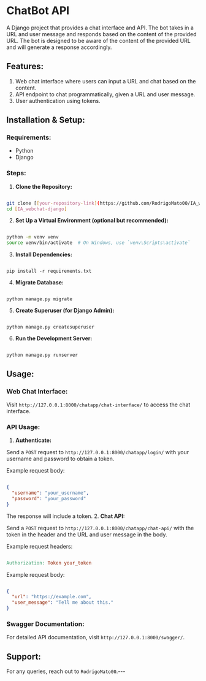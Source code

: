 # ChatBot API

A Django project that provides a chat interface and API. The bot takes in a URL and user message and responds based on the content of the provided URL. The bot is designed to be aware of the content of the provided URL and will generate a response accordingly.
## Features:
1. Web chat interface where users can input a URL and chat based on the content.
2. API endpoint to chat programmatically, given a URL and user message.
3. User authentication using tokens.
## Installation & Setup:
### Requirements:
- Python
- Django
### Steps: 
1. **Clone the Repository:** 

```bash

git clone [[your-repository-link](https://github.com/RodrigoMato00/IA_webchat-django.git)]
cd [IA_webchat-django]
``` 
2. **Set Up a Virtual Environment (optional but recommended):** 

```bash

python -m venv venv
source venv/bin/activate  # On Windows, use `venv\Scripts\activate`
``` 
3. **Install Dependencies:** 

```

pip install -r requirements.txt
``` 
4. **Migrate Database:** 

```

python manage.py migrate
``` 
5. **Create Superuser (for Django Admin):** 

```

python manage.py createsuperuser
``` 
6. **Run the Development Server:** 

```

python manage.py runserver
```
## Usage:
### Web Chat Interface:

Visit `http://127.0.0.1:8000/chatapp/chat-interface/` to access the chat interface.
### API Usage: 
1. **Authenticate:** 

Send a `POST` request to `http://127.0.0.1:8000/chatapp/login/` with your username and password to obtain a token.

Example request body:

```json

{
  "username": "your_username",
  "password": "your_password"
}
```



The response will include a token. 
2. **Chat API:** 

Send a `POST` request to `http://127.0.0.1:8000/chatapp/chat-api/` with the token in the header and the URL and user message in the body.

Example request headers:

```makefile

Authorization: Token your_token
```



Example request body:

```json

{
  "url": "https://example.com",
  "user_message": "Tell me about this."
}
```
### Swagger Documentation:

For detailed API documentation, visit `http://127.0.0.1:8000/swagger/`.
## Support:

For any queries, reach out to `RodrigoMato00`.---
